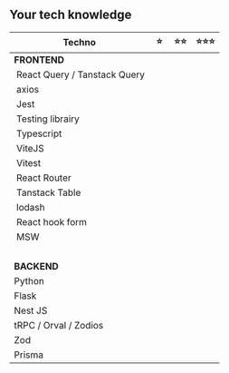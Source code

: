 ## Your tech knowledge

| Techno                        |  ⭐️ |  ⭐️⭐️ | ⭐️⭐️⭐️ |
| ----------------------------- | ---- | ------- | --------- |
| **FRONTEND**                  |      |         |           |
|  React Query / Tanstack Query |      |         |           |
|  axios                        |      |         |           |
|  Jest                         |      |         |           |
|  Testing librairy             |      |         |           |
|  Typescript                   |      |         |           |
|  ViteJS                       |      |         |           |
|  Vitest                       |      |         |           |
|  React Router                 |      |         |           |
|  Tanstack Table               |      |         |           |
|  lodash                       |      |         |           |
|  React hook form              |      |         |           |
|  MSW                          |      |         |           |
|                               |      |         |           |
| **BACKEND**                   |      |         |           |
| Python                        |      |         |           |
| Flask                         |      |         |           |
| Nest JS                       |      |         |           |
| tRPC / Orval / Zodios         |      |         |           |
| Zod                           |      |         |           |
| Prisma                        |      |         |           |
